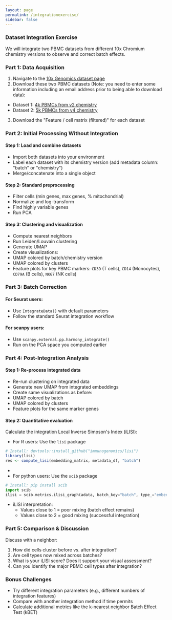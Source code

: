 ```yaml
---
layout: page
permalink: /integrationexercise/
sidebar: false
---
```


### Dataset Integration Exercise

We will integrate two PBMC datasets from different 10x Chromium chemistry versions to observe and correct batch effects.

### Part 1: Data Acquisition
1. Navigate to the [10x Genomics dataset page](https://www.10xgenomics.com/resources/datasets)
2. Download these two PBMC datasets (Note: you need to enter some information including an email address prior to being able to download data):
  - Dataset 1: [4k PBMCs from v2 chemistry](https://www.10xgenomics.com/datasets/4-k-pbm-cs-from-a-healthy-donor-2-standard-1-2-0)
  - Dataset 2: [5k PBMCs from v4 chemistry](https://www.10xgenomics.com/datasets/5k_Human_Donor3_PBMC_3p_gem-x)
3. Download the "Feature / cell matrix (filtered)" for each dataset

### Part 2: Initial Processing Without Integration

#### Step 1: Load and combine datasets
- Import both datasets into your environment
- Label each dataset with its chemistry version (add metadata column: "batch" or "chemistry")
- Merge/concatenate into a single object

#### Step 2: Standard preprocessing
- Filter cells (min genes, max genes, % mitochondrial)
- Normalize and log-transform
- Find highly variable genes
- Run PCA

#### Step 3: Clustering and visualization
- Compute nearest neighbors
- Run Leiden/Louvain clustering
- Generate UMAP
- Create visualizations:
 - UMAP colored by batch/chemistry version
 - UMAP colored by clusters
 - Feature plots for key PBMC markers: `CD3D` (T cells), `CD14` (Monocytes), `CD79A` (B cells), `NKG7` (NK cells)


### Part 3: Batch Correction

#### For Seurat users:
- Use `IntegrateData()` with default parameters
- Follow the standard Seurat integration workflow

#### For scanpy users:
- Use `scanpy.external.pp.harmony_integrate()`
- Run on the PCA space you computed earlier

### Part 4: Post-Integration Analysis

#### Step 1: Re-process integrated data
- Re-run clustering on integrated data
- Generate new UMAP from integrated embeddings
- Create same visualizations as before:
 - UMAP colored by batch
 - UMAP colored by clusters  
 - Feature plots for the same marker genes

#### Step 2: Quantitative evaluation
Calculate the integration Local Inverse Simpson's Index (iLISI):
- For R users: Use the `lisi` package
 ```r
 # Install: devtools::install_github("immunogenomics/lisi")
 library(lisi)
 res <- compute_lisi(embedding_matrix, metadata_df, "batch")
```
- 
- For python users: Use the `scib` package
```python
# Install: pip install scib
import scib
ilisi = scib.metrics.ilisi_graph(adata, batch_key="batch", type_="embed")
```
- iLISI interpretation:
  - Values close to 1 = poor mixing (batch effect remains)
  - Values close to 2 = good mixing (successful integration)

### Part 5: Comparison & Discussion
Discuss with a neighbor:
1. How did cells cluster before vs. after integration?
2. Are cell types now mixed across batches?
3. What is your iLISI score? Does it support your visual assessment?
4. Can you identify the major PBMC cell types after integration?

### Bonus Challenges
- Try different integration parameters (e.g., different numbers of integration features)
- Compare with another integration method if time permits
- Calculate additional metrics like the k-nearest neighbor Batch Effect Test (kBET)